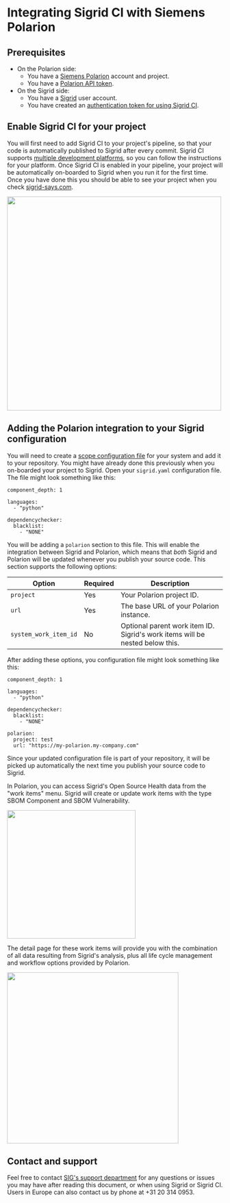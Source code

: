 Integrating Sigrid CI with Siemens Polarion
===========================================

## Prerequisites

- On the Polarion side:
  - You have a [Siemens Polarion](https://polarion.plm.automation.siemens.com) account and project.
  - You have a [Polarion API token](https://industry-solutions.polarion.com/polarion/rest/v1/).
- On the Sigrid side:
  - You have a [Sigrid](https://sigrid-says.com) user account. 
  - You have created an [authentication token for using Sigrid CI](authentication-tokens.md).

## Enable Sigrid CI for your project

You will first need to add Sigrid CI to your project's pipeline, so that your code is automatically published to Sigrid after every commit. Sigrid CI supports [multiple development platforms](../README.md), so you can follow the instructions for your platform. Once Sigrid CI is enabled in your pipeline, your project will be automatically on-boarded to Sigrid when you run it for the first time. Once you have done this you should be able to see your project when you check [sigrid-says.com](https://sigrid-says.com).

<img src="polarion-sigrid-onboarding.png" width="500" />

## Adding the Polarion integration to your Sigrid configuration

You will need to create a [scope configuration file](analysis-scope-configuration.md) for your system and add it to your repository. You might have already done this previously when you on-boarded your project to Sigrid. Open your `sigrid.yaml` configuration file. The file might look something like this:

```
component_depth: 1

languages:
  - "python"

dependencychecker:
  blacklist:
    - "NONE"
```

You will be adding a `polarion` section to this file. This will enable the integration between Sigrid and Polarion, which means that *both* Sigrid and Polarion will be updated whenever you publish your source code. This section supports the following options:

| Option                | Required | Description                                                                  |
|-----------------------|----------|------------------------------------------------------------------------------|
| `project`             | Yes      | Your Polarion project ID.                                                    |
| `url`                 | Yes      | The base URL of your Polarion instance.                                      |
| `system_work_item_id` | No       | Optional parent work item ID. Sigrid's work items will be nested below this. |

After adding these options, you configuration file might look something like this:

```
component_depth: 1

languages:
  - "python"

dependencychecker:
  blacklist:
    - "NONE"
    
polarion:
  project: test
  url: "https://my-polarion.my-company.com"
```

Since your updated configuration file is part of your repository, it will be picked up automatically the next time you publish your source code to Sigrid.

In Polarion, you can access Sigrid's Open Source Health data from the "work items" menu. Sigrid will create or update work items with the type SBOM Component and SBOM Vulnerability.

<img src="polarion-menu.png" width="300" />

The detail page for these work items will provide you with the combination of all data resulting from Sigrid's analysis, plus all life cycle management and workflow options provided by Polarion.

<img src="polarion-list.png" width="400" />

## Contact and support

Feel free to contact [SIG's support department](mailto:support@softwareimprovementgroup.com) for any questions or issues you may have after reading this document, or when using Sigrid or Sigrid CI. Users in Europe can also contact us by phone at +31 20 314 0953.
